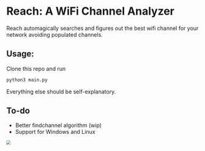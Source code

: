 # Reach: A WiFi Channel Analyzer

Reach automagically searches and figures out the best wifi channel for your network avoiding populated channels.

## Usage: 

Clone this repo and run

```bash
python3 main.py
```

Everything else should be self-explanatory.

## To-do

- Better findchannel algorithm (wip)
- Support for Windows and Linux



<img src="https://i.imgur.com/xSTmoPz.png" style="zoom:67%;" />